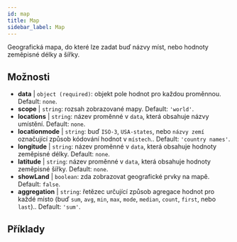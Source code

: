 ```yaml
---
id: map
title: Map
sidebar_label: Map
---
```


Geografická mapa, do které lze zadat buď názvy míst, nebo hodnoty zeměpisné délky a šířky.

## Možnosti

* __data__ | `object (required)`: objekt pole hodnot pro každou proměnnou. Default: `none`.
* __scope__ | `string`: rozsah zobrazované mapy. Default: `'world'`.
* __locations__ | `string`: název proměnné v `data`, která obsahuje názvy umístění. Default: `none`.
* __locationmode__ | `string`: buď `ISO-3`, `USA-states`, nebo `názvy zemí` označující způsob kódování hodnot v `místech`.. Default: `'country names'`.
* __longitude__ | `string`: název proměnné v `data`, která obsahuje hodnoty zeměpisné délky. Default: `none`.
* __latitude__ | `string`: název proměnné v `data`, která obsahuje hodnoty zeměpisné šířky. Default: `none`.
* __showLand__ | `boolean`: zda zobrazovat geografické prvky na mapě. Default: `false`.
* __aggregation__ | `string`: řetězec určující způsob agregace hodnot pro každé místo (buď `sum`, `avg`, `min`, `max`, `mode`, `median`, `count`, `first`, nebo `last`).. Default: `'sum'`.


## Příklady
